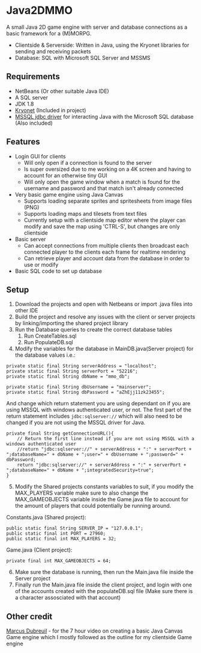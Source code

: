 # Java2DMMO
A small Java 2D game engine with server and database connections as a basic framework for a (M)MORPG.
- Clientside & Serverside: Written in Java, using the Kryonet libraries for sending and receiving packets
- Database: SQL with Microsoft SQL Server and MSSMS

## Requirements
- NetBeans (Or other suitable Java IDE)
- A SQL server
- JDK 1.8
- [Kryonet](https://github.com/EsotericSoftware/kryonet) (Included in project)
- [MSSQL jdbc driver](https://mvnrepository.com/artifact/com.microsoft.sqlserver/mssql-jdbc/7.0.0.jre8) for interacting Java with the Microsoft SQL database (Also included)

## Features
- Login GUI for clients
  - Will only open if a connection is found to the server
  - Is super oversized due to me working on a 4K screen and having to account for an otherwise tiny GUI
  - Will only open the game window when a match is found for the username and password and that match isn't already connected 
- Very basic game engine using Java Canvas
  - Supports loading separate sprites and spritesheets from image files (PNG)
  - Supports loading maps and tilesets from text files
  - Currently setup with a clientside map editor where the player can modify and save the map using 'CTRL-S', but changes are only clientside
- Basic server
  - Can accept connections from multiple clients then broadcast each connected player to the clients each frame for realtime rendering
  - Can retrieve player and account data from the database in order to use or modify
- Basic SQL code to set up database
  
## Setup
1. Download the projects and open with Netbeans or import .java files into other IDE
2. Build the project and resolve any issues with the client or server projects by linking/importing the shared project library
3. Run the Database queries to create the correct database tables
    1. Run CreateTables.sql
    2. Run PopulateDB.sql
4. Modify the variables for the database in MainDB.java(Server project) for the database values i.e.:
```
private static final String serverAddress = "localhost";
private static final String serverPort = "52216";
private static final String dbName = "mmo_db";

private static final String dbUsername = "mainserver";
private static final String dbPassword = "aZhEjj11zk23455";
```

And change which return statement you are using dependant on if you are using MSSQL with windows authenticated user, or not.
The first part of the return statement includes `jdbc:sqlserver://` which will also need to be changed if you are not using the MSSQL driver for Java.

```
private final String getConnectionURL(){
    // Return the first line instead if you are not using MSSQL with a windows authenticated user
    //return "jdbc:sqlserver://" + serverAddress + ":" + serverPort + ";databaseName=" + dbName + ";user=" + dbUsername + ";password=" + dbPassword;
    return "jdbc:sqlserver://" + serverAddress + ":" + serverPort + ";databaseName=" + dbName + ";integratedSecurity=true";
}
```

5. Modify the Shared projects constants variables to suit, if you modify the MAX_PLAYERS variable make sure to also 
change the MAX_GAMEOBJECTS variable inside the Game.java file to account for the amount of players that could potentially be running around.  
  
Constants.java (Shared project):
```
public static final String SERVER_IP = "127.0.0.1";
public static final int PORT = 27960;
public static final int MAX_PLAYERS = 32;
```
Game.java (Client project):
```
private final int MAX_GAMEOBJECTS = 64;
```

6. Make sure the database is running, then run the Main.java file inside the Server project
7. Finally run the Main.java file inside the client project, and login with one of the accounts created with the populateDB.sql file (Make sure there is a character assosciated with that account)

## Other credit
[Marcus Dubreuil](https://www.youtube.com/watch?v=lDzKX3djE-M) - for the 7 hour video on creating a basic Java Canvas Game engine which I mostly followed as the outline for my clientside Game engine
